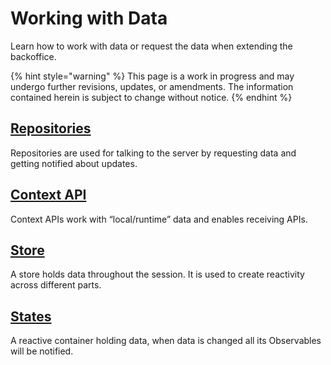 # Working with Data

Learn how to work with data or request the data when extending the backoffice.

{% hint style="warning" %}
This page is a work in progress and may undergo further revisions, updates, or amendments. The information contained herein is subject to change without notice.
{% endhint %}

## [Repositories](repositories.md)

Repositories are used for talking to the server by requesting data and getting notified about updates.

## [Context API](context-api.md)

Context APIs work with “local/runtime” data and enables receiving APIs.

## [Store](store.md)

A store holds data throughout the session. It is used to create reactivity across different parts.

## [States](states.md)

A reactive container holding data, when data is changed all its Observables will be notified.
